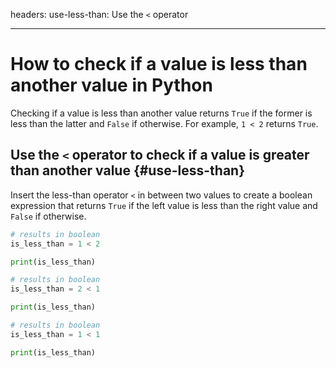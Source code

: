 headers:
  use-less-than: Use the `<` operator

---
# How to check if a value is less than another value in Python

Checking if a value is less than another value returns `True` if the former is less than the latter and `False` if otherwise. For example, `1 < 2` returns `True`.

## Use the `<` operator to check if a value is greater than another value {#use-less-than}
Insert the less-than operator `<` in between two values to create a boolean expression that returns `True` if the left value is less than the right value and `False` if otherwise.

```python
# results in boolean
is_less_than = 1 < 2

print(is_less_than)
```
```python
# results in boolean
is_less_than = 2 < 1

print(is_less_than)
```
```python
# results in boolean
is_less_than = 1 < 1

print(is_less_than)
```

